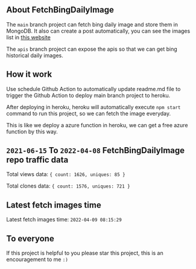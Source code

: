 ## About FetchBingDailyImage

The `main` branch project can fetch bing daily image and store them in MongoDB.
It also can create a post automatically, you can see the images list in [this website](https://oursalbum.netlify.app)

The `apis` branch project can expose the apis so that we can get bing historical daily images.

## How it work

Use schedule Github Action to automatically update readme.md file to trigger the Github Action to deploy main branch project to heroku.

After deploying in heroku, heroku will automatically execute `npm start` command to run this project, so we can fetch the image everyday.

This is like we deploy a azure function in heroku, we can get a free azure function by this way.

## `2021-06-15` To `2022-04-08` FetchBingDailyImage repo traffic data

Total views data: `{ count: 1626, uniques: 85 }`

Total clones data: `{ count: 1576, uniques: 721 }`

## Latest fetch images time

Latest fetch images time: `2022-04-09 08:15:29`

## To everyone

If this project is helpful to you please star this project, this is an encouragement to me `:)`



